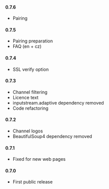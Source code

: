 #### 0.7.6
* Pairing

#### 0.7.5
* Pairing preparation 
* FAQ (en + cz)

#### 0.7.4
* SSL verify option

#### 0.7.3
* Channel filtering
* Licence text
* inputstream.adaptive dependency removed
* Code refactoring 

#### 0.7.2
* Channel logos
* BeautifulSoup4 dependency removed

#### 0.7.1
* Fixed for new web pages

#### 0.7.0
* First public release
